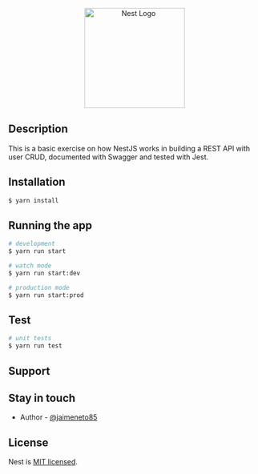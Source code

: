 <p align="center">
  <a href="http://nestjs.com/" target="blank"><img src="https://nestjs.com/img/logo-small.svg" width="200" alt="Nest Logo" /></a>
</p>

## Description

This is a basic exercise on how NestJS works in building a REST API with user CRUD, documented with Swagger and tested with Jest.

## Installation

```bash
$ yarn install
```

## Running the app

```bash
# development
$ yarn run start

# watch mode
$ yarn run start:dev

# production mode
$ yarn run start:prod
```

## Test

```bash
# unit tests
$ yarn run test
```

## Support

## Stay in touch

- Author - [@jaimeneto85](https://github.com/jaimeneto85)

## License

Nest is [MIT licensed](LICENSE).
